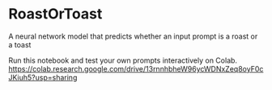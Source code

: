 # RoastOrToast
A neural network model that predicts whether an input prompt is a roast or a toast



Run this notebook and test your own prompts interactively on Colab. https://colab.research.google.com/drive/13rnnhbheW96ycWDNxZeq8oyF0cJKiuh5?usp=sharing
